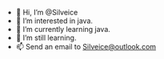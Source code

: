 - 👋 Hi, I’m @Silveice
- 👀 I’m interested in java.
- 🌱 I’m currently learning java.
- 💞️ I’m still learning.
- 📫 Send an email to Silveice@outlook.com

<!---
Silveice/Silveice is a ✨ special ✨ repository because its `README.md` (this file) appears on your GitHub profile.
You can click the Preview link to take a look at your changes.
--->
